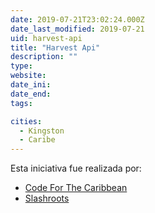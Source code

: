 ```yaml
---
date: 2019-07-21T23:02:24.000Z
date_last_modified: 2019-07-21
uid: harvest-api
title: "Harvest Api"
description: ""
type: 
website: 
date_ini: 
date_end: 
tags:

cities: 
  - Kingston
  - Caribe
---
```


Esta iniciativa fue realizada por:

- [Code For The Caribbean](/organizaciones/code-for-the-caribbean)
- [Slashroots](/organizaciones/slashroots)
